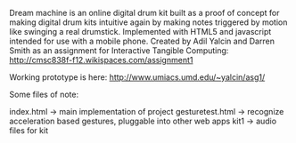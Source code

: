 Dream machine is an online digital drum kit built as a proof of concept for making digital drum kits intuitive again by making notes triggered by motion like swinging a real drumstick. Implemented with HTML5 and javascript intended for use with a mobile phone. Created by Adil Yalcin and Darren Smith as an assignment for Interactive Tangible Computing: http://cmsc838f-f12.wikispaces.com/assignment1

Working prototype is here: http://www.umiacs.umd.edu/~yalcin/asg1/

Some files of note:

index.html -> main implementation of project
gesturetest.html -> recognize acceleration based gestures, pluggable into other web apps
kit1 -> audio files for kit
